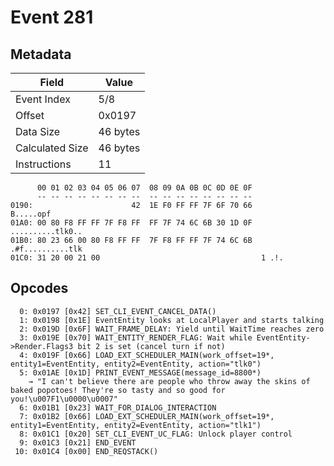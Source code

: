 # Event 281

## Metadata

| Field           | Value    |
|-----------------|----------|
| Event Index     | 5/8      |
| Offset          | 0x0197   |
| Data Size       | 46 bytes |
| Calculated Size | 46 bytes |
| Instructions    | 11       |

```
      00 01 02 03 04 05 06 07  08 09 0A 0B 0C 0D 0E 0F
      -- -- -- -- -- -- -- --  -- -- -- -- -- -- -- --
0190:                      42  1E F0 FF FF 7F 6F 70 66         B.....opf
01A0: 00 80 F8 FF FF 7F F8 FF  FF 7F 74 6C 6B 30 1D 0F  ..........tlk0..
01B0: 80 23 66 00 80 F8 FF FF  7F F8 FF FF 7F 74 6C 6B  .#f..........tlk
01C0: 31 20 00 21 00                                    1 .!.           
```

## Opcodes

```
  0: 0x0197 [0x42] SET_CLI_EVENT_CANCEL_DATA()
  1: 0x0198 [0x1E] EventEntity looks at LocalPlayer and starts talking
  2: 0x019D [0x6F] WAIT_FRAME_DELAY: Yield until WaitTime reaches zero
  3: 0x019E [0x70] WAIT_ENTITY_RENDER_FLAG: Wait while EventEntity->Render.Flags3 bit 2 is set (cancel turn if not)
  4: 0x019F [0x66] LOAD_EXT_SCHEDULER_MAIN(work_offset=19*, entity1=EventEntity, entity2=EventEntity, action="tlk0")
  5: 0x01AE [0x1D] PRINT_EVENT_MESSAGE(message_id=8800*)
    → "I can't believe there are people who throw away the skins of baked popotoes! They're so tasty and so good for you!\u007F1\u0000\u0007"
  6: 0x01B1 [0x23] WAIT_FOR_DIALOG_INTERACTION
  7: 0x01B2 [0x66] LOAD_EXT_SCHEDULER_MAIN(work_offset=19*, entity1=EventEntity, entity2=EventEntity, action="tlk1")
  8: 0x01C1 [0x20] SET_CLI_EVENT_UC_FLAG: Unlock player control
  9: 0x01C3 [0x21] END_EVENT
 10: 0x01C4 [0x00] END_REQSTACK()
```
